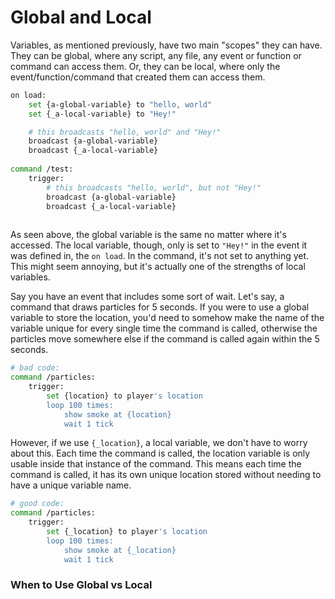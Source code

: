 # Global and Local

Variables, as mentioned previously, have two main "scopes" they can have. They can be global, where any script, any file, any event or function or command can access them. Or, they can be local, where only the event/function/command that created them can access them.&#x20;

```bash
on load:
    set {a-global-variable} to "hello, world"
    set {_a-local-variable} to "Hey!"

    # this broadcasts "hello, world" and "Hey!"    
    broadcast {a-global-variable}
    broadcast {_a-local-variable}
    
command /test:
    trigger:
        # this broadcasts "hello, world", but not "Hey!"   
        broadcast {a-global-variable}
        broadcast {_a-local-variable}
    
```

As seen above, the global variable is the same no matter where it's accessed. The local variable, though, only is set to `"Hey!"` in the event it was defined in, the `on load`. In the command, it's not set to anything yet. This might seem annoying, but it's actually one of the strengths of local variables.&#x20;

Say you have an event that includes some sort of wait. Let's say, a command that draws particles for 5 seconds. If you were to use a global variable to store the location, you'd need to somehow make the name of the variable unique for every single time the command is called, otherwise the particles move somewhere else if the command is called again within the 5 seconds.&#x20;

```bash
# bad code:
command /particles:
    trigger:
        set {location} to player's location
        loop 100 times:
            show smoke at {location}
            wait 1 tick
```

However, if we use `{_location}`, a local variable, we don't have to worry about this. Each time the command is called, the location variable is only usable inside that instance of the command. This means each time the command is called, it has its own unique location stored without needing to have a unique variable name.

```bash
# good code:
command /particles:
    trigger:
        set {_location} to player's location
        loop 100 times:
            show smoke at {_location}
            wait 1 tick
```

### When to Use Global vs Local

